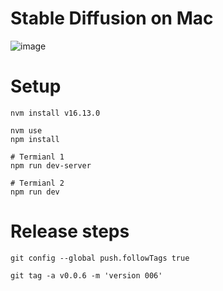 # Stable Diffusion on Mac

![image](https://user-images.githubusercontent.com/6402895/194698031-a652b832-6fe5-4985-9611-669e7d451f1f.png)

# Setup

```
nvm install v16.13.0
```

```
nvm use
npm install

# Termianl 1
npm run dev-server

# Termianl 2
npm run dev
```
# Release steps

```
git config --global push.followTags true
```

```
git tag -a v0.0.6 -m 'version 006'
```
